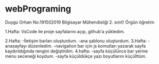 # webPrograming
Duygu Orhan
No:191502019
Bilgisayar Mühendisliği 2. sınıf/ Örgün öğretim

1.Hafta:
VsCode ile proje sayfalarını açıp, github'a yükledim.

2.Hafta:
-İletişim barları oluşturdum.
-ana şablonu oluşturdum.
3.Hafta:
-anasayfayı düzenledim.
-navigation bar için js komutları yazarak sayfa kaydırıldığında rengini değiştirdim.
4.hafta:
-sayfa küçülünce bar yerine menu seceneği koydum.
-sayfa küçüldükçe yazı boyutlarını küçülttüm.




